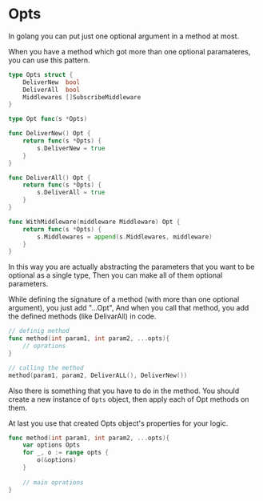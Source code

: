 
# Opts
In golang you can put just one optional argument in a method at most.

When you have a method which got more than one optional paramateres, you can use this pattern.

```go
type Opts struct {
	DeliverNew  bool
	DeliverAll  bool
    Middlewares []SubscribeMiddleware
}

type Opt func(s *Opts)

func DeliverNew() Opt {
	return func(s *Opts) {
		s.DeliverNew = true
	}
}

func DeliverAll() Opt {
	return func(s *Opts) {
		s.DeliverAll = true
	}
}

func WithMiddleware(middleware Middleware) Opt {
	return func(s *Opts) {
		s.Middlewares = append(s.Middlewares, middleware)
	}
}
```

In this way you are actually abstracting the parameters that you want to be optional as a single type, Then you can make all of them optional parameters. 

While defining the signature of a method (with more than one optional argument), you just add "...Opt", And when you call that method, you add the defined methods (like DelivarAll) in code. 
```go
// definig method 
func method(int param1, int param2, ...opts){
    // oprations
}

// calling the method
method(param1, param2, DeliverALL(), DeliverNew())
```

Also there is something that you have to do in the method. You should create a new instance of `Opts` object, then apply each of Opt methods on them.

At last you use that created Opts object's properties for your logic.
```go
func method(int param1, int param2, ...opts){
    var options Opts
	for _, o := range opts {
		o(&options)
	}
    
    // main oprations
}
```